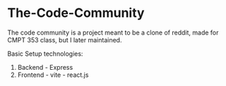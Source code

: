 # The-Code-Community
The code community is a project meant to be a clone of reddit, made for CMPT 353 class, but I later maintained. 

Basic Setup technologies:
1. Backend - Express
2. Frontend - vite - react.js
